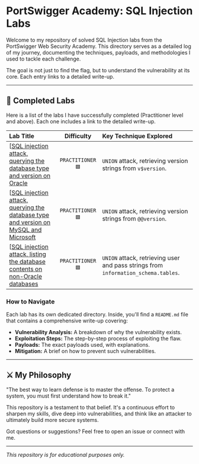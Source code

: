 # PortSwigger Academy: SQL Injection Labs

Welcome to my repository of solved SQL Injection labs from the PortSwigger Web Security Academy. This directory serves as a detailed log of my journey, documenting the techniques, payloads, and methodologies I used to tackle each challenge.

The goal is not just to find the flag, but to understand the vulnerability at its core. Each entry links to a detailed write-up.

---

## 🚀 Completed Labs

Here is a list of the labs I have successfully completed (Practitioner level and above). Each one includes a link to the detailed write-up.

| Lab Title                                                                                               | Difficulty   | Key Technique Explored                               |
| :------------------------------------------------------------------------------------------------------ | :----------: | :--------------------------------------------------- |
| [[SQL injection attack, querying the database type and version on Oracle](https://github.com/Nezheg0l/CTF/tree/main/PortSwigger/SQL-INJECT/querying%20the%20database%20Oracle/Readme.md)| `PRACTITIONER🟩` | `UNION` attack, retrieving version strings from `v$version`. |
| [[SQL injection attack, querying the database type and version on MySQL and Microsoft](https://github.com/Nezheg0l/CTF/blob/main/PortSwigger/SQL-INJECT/querying%20the%20database%20MySQL%20and%20Microsoft/Readme.md)                                  | `PRACTITIONER🟩` | `UNION` attack, retrieving version strings from `@@version`. |
| [[SQL injection attack, listing the database contents on non-Oracle databases](https://github.com/Nezheg0l/CTF/blob/main/PortSwigger/SQL-INJECT/listing%20the%20database%20on%20non-Oracle%20databases/Readme.md)                                  | `PRACTITIONER🟩` | `UNION` attack, retrieving user and pass strings from `information_schema.tables`. |

### How to Navigate
Each lab has its own dedicated directory. Inside, you'll find a `README.md` file that contains a comprehensive write-up covering:
*   **Vulnerability Analysis:** A breakdown of why the vulnerability exists.
*   **Exploitation Steps:** The step-by-step process of exploiting the flaw.
*   **Payloads:** The exact payloads used, with explanations.
*   **Mitigation:** A brief on how to prevent such vulnerabilities.

---

## ⚔️ My Philosophy

"The best way to learn defense is to master the offense. To protect a system, you must first understand how to break it."

This repository is a testament to that belief. It's a continuous effort to sharpen my skills, dive deep into vulnerabilities, and think like an attacker to ultimately build more secure systems.

Got questions or suggestions? Feel free to open an issue or connect with me.

---
*This repository is for educational purposes only.*
